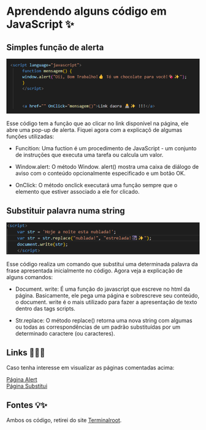 # Aprendendo alguns código em JavaScript ✨

## Simples função de alerta 

![Código Alert](img/Alert.png)

Esse código tem a função que ao clicar no link disponível na página, ele abre uma pop-up de alerta. Fiquei agora com a explicaçõ de algumas funções utilizadas:

* Funcition: Uma fuction é um procedimento de JavaScript - um conjunto de instruções que executa uma tarefa ou calcula um valor.

* Window.alert: O método Window. alert() mostra uma caixa de diálogo de aviso com o conteúdo opcionalmente especificado e um botão OK.

* OnClick: O método onclick executará uma função sempre que o elemento que estiver associado a ele for clicado.

## Substituir palavra numa string

![Código substitui](img/Substitui.png)

Esse código realiza um comando que substitui uma determinada palavra da frase apresentada inicialmente no código. Agora veja a explicação de alguns comandos:

* Document. write: É uma função do javascript que escreve no html da página. Basicamente, ele pega uma página e sobrescreve seu conteúdo, o document. write é o mais utilizado para fazer a apresentação de texto dentro das tags scripts.

* Str.replace:  O método replace() retorna uma nova string com algumas ou todas as correspondências de um padrão substituídas por um determinado caractere (ou caracteres).

## Links 👩‍💻✨

Caso tenha interesse em visualizar as páginas comentadas acima:

[Página Alert](https://emillybonfim.github.io/codigo_js/alert.html)
<br>
[Página Substitui](https://emillybonfim.github.io/codigo_js/substitui.html)

## Fontes 💡✨
Ambos os código, retirei do site [Terminalroot](https://terminalroot.com.br).
